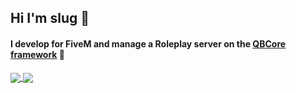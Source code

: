 ## Hi I'm slug 👋
#### I develop for FiveM and manage a Roleplay server on the [QBCore framework](https://github.com/qbcore-framework) 🐌

<a href="https://github.com/slugteamsix">
  <img align="center" src="https://github-readme-stats-one-bice.vercel.app/api?username=slugteamsix&show_icons=true&include_all_commits=true&count_private=true&role=OWNER,ORGANIZATION_MEMBER,COLLABORATOR&theme=dracula" />
</a>
<a href="https://github.com/SlugTeamSix?tab=repositories">
  <img align="center" src="https://github-readme-stats-one-bice.vercel.app/api/top-langs/?username=slugteamsix&langs_count=10&layout=compact&role=OWNER,ORGANIZATION_MEMBER,COLLABORATOR&theme=dracula" />
</a><!--

**SlugTeamSix/SlugTeamSix** is a ✨ _special_ ✨ repository because its `README.md` (this file) appears on your GitHub profile.

Here are some ideas to get you started:

- 🔭 I’m currently working on ...
- 🌱 I’m currently learning ...
- 👯 I’m looking to collaborate on ...
- 🤔 I’m looking for help with ...
- 💬 Ask me about ...
- 📫 How to reach me: ...
- 😄 Pronouns: ...
- ⚡ Fun fact: ...
-->
